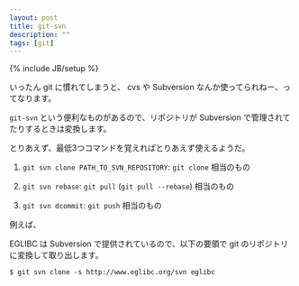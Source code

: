 ```yaml
---
layout: post
title: git-svn
description: ""
tags: [git]
---
```

{% include JB/setup %}

いったん git に慣れてしまうと、 cvs や Subversion なんか使ってられねー、ってなります。

`git-svn` という便利なものがあるので、リポジトリが Subversion で管理されてたりするときは変換します。

とりあえず、最低3つコマンドを覚えればとりあえず使えるようだ。

1. `git svn clone PATH_TO_SVN_REPOSITORY`: `git clone` 相当のもの

2. `git svn rebase`: `git pull` (`git pull --rebase`) 相当のもの

3. `git svn dcommit`: `git push` 相当のもの

例えば、

EGLIBC は Subversion で提供されているので、以下の要領で git のリポジトリに変換して取り出します。

    $ git svn clone -s http://www.eglibc.org/svn eglibc
